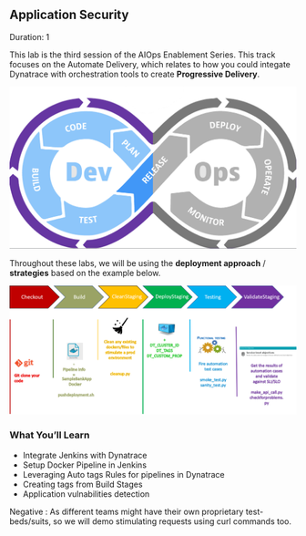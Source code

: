 ## Application Security  
Duration: 1

This lab is the third session of the AIOps Enablement Series. This track focuses on the Automate Delivery, which relates to how you could integate Dynatrace with orchestration tools to create **Progressive Delivery**.

![Integration-overview](../assets/images/overview-autofeeddelivery.png)

Throughout these labs, we will be using the **deployment approach** / **strategies** based on the example below.

![Integration-strategies](../assets/images/Intro-sample-deployment-strategies.png)

### What You’ll Learn
- Integrate Jenkins with Dynatrace
- Setup Docker Pipeline in Jenkins
- Leveraging Auto tags Rules for pipelines in Dynatrace
- Creating tags from Build Stages
- Application vulnabilities detection

Negative
: As different teams might have their own proprietary test-beds/suits, so we will demo stimulating requests using curl commands too.

<!-- ------------------------ -->
